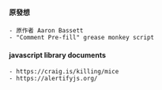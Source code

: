 #### 原發想
    - 原作者 Aaron Bassett
    - "Comment Pre-fill" grease monkey script

#### javascript library documents
    - https://craig.is/killing/mice
    - https://alertifyjs.org/
